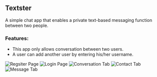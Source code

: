 ## Textster

A simple chat app that enables a private text-based messaging function between two people.

### Features:
- This app only allows conversation between two users.
- A user can add another user by entering his/her username.

![Regsiter Page](https://https://github.com/bibashmgr/textster/blob/dev/images/register.png)
![Login Page](https://https://github.com/bibashmgr/textster/blob/dev/images/login.png)
![Conversation Tab](https://https://github.com/bibashmgr/textster/blob/dev/images/conversation.png)
![Contact Tab](https://https://github.com/bibashmgr/textster/blob/dev/images/contact.png)
![Message Tab](https://https://github.com/bibashmgr/textster/blob/dev/images/message.png)